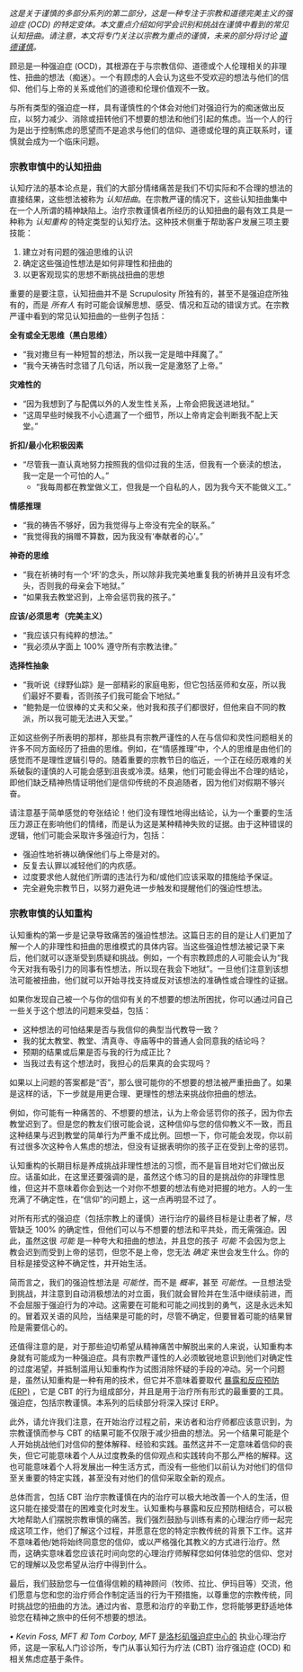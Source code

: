 _这是关于谨慎的多部分系列的第二部分，这是一种专注于宗教和道德完美主义的强迫症 (OCD) 的特定变体。本文重点介绍如何学会识别和挑战在谨慎中看到的常见认知扭曲。请注意，本文将专门关注以宗教为重点的谨慎，未来的部分将讨论 [道德谨慎](https://ocdla.com/moral-scrupulosity-ocd-cognitive-distortions-3405/ "道德审慎")。_

顾忌是一种强迫症 (OCD)，其根源在于与宗教信仰、道德或个人伦理相关的非理性、扭曲的想法（痴迷）。一个有顾虑的人会认为这些不受欢迎的想法与他们的信仰、他们与上帝的关系或他们的道德和伦理价值观不一致。

与所有类型的强迫症一样，具有谨慎性的个体会对他们对强迫行为的痴迷做出反应，以努力减少、消除或扭转他们不想要的想法和他们引起的焦虑。当一个人的行为是出于控制焦虑的愿望而不是追求与他们的信仰、道德或伦理的真正联系时，谨慎就会成为一个临床问题。

### 宗教审慎中的认知扭曲

认知疗法的基本论点是，我们的大部分情绪痛苦是我们不切实际和不合理的想法的直接结果，这些想法被称为 _认知扭曲_。在宗教严谨的情况下，这些认知扭曲集中在一个人所谓的精神缺陷上。治疗宗教谨慎者所经历的认知扭曲的最有效工具是一种称为 _认知重构_ 的特定类型的认知疗法。这种技术侧重于帮助客户发展三项主要技能：

1. 建立对有问题的强迫思维的认识
2. 确定这些强迫性想法是如何非理性和扭曲的
3. 以更客观现实的思想不断挑战扭曲的思想

重要的是要注意，认知扭曲并不是 Scrupulosity 所独有的，甚至不是强迫症所独有的，而是 _所有人_ 有时可能会误解思想、感受、情况和互动的错误方式。在宗教严谨中看到的常见认知扭曲的一些例子包括：

**全有或全无思维（黑白思维）**

-  “我对撒旦有一种短暂的想法，所以我一定是暗中拜魔了。”
-  “我今天祷告时念错了几句话，所以我一定是激怒了上帝。”

**灾难性的**

- “因为我想到了与配偶以外的人发生性关系，上帝会把我送进地狱。”
-  “这周早些时候我不小心遗漏了一个细节，所以上帝肯定会判断我不配上天堂。”

**折扣/最小化积极因素**

- “尽管我一直认真地努力按照我的信仰过我的生活，但我有一个亵渎的想法，我一定是一个可怕的人。”
    -  “我每周都在教堂做义工，但我是一个自私的人，因为我今天不能做义工。”

**情感推理**

- “我的祷告不够好，因为我觉得与上帝没有完全的联系。”
-  “我觉得我的捐赠不算数，因为我没有‘奉献者的心’。”

**神奇的思维**

- “我在祈祷时有一个‘坏’的念头，所以除非我完美地重复我的祈祷并且没有坏念头，否则我的母亲会下地狱。”
-  “如果我去教堂迟到，上帝会惩罚我的孩子。”

**应该/必须思考（完美主义）**

-  “我应该只有纯粹的想法。”
-  “我必须从字面上 100% 遵守所有宗教法律。”

**选择性抽象**

- “我听说《绿野仙踪》是一部精彩的家庭电影，但它包括巫师和女巫，所以我们最好不要看，否则孩子们我可能会下地狱。”
-  “鲍勃是一位很棒的丈夫和父亲，他对我和孩子们都很好，但他来自不同的教派，所以我可能无法进入天堂。”

正如这些例子所表明的那样，那些具有宗教严谨性的人在与信仰和灵性问题相关的许多不同方面经历了扭曲的思维。例如，在“情感推理”中，个人的思维是由他们的感觉而不是理性逻辑引导的。随着重要的宗教节日的临近，一个正在经历艰难的关系破裂的谨慎的人可能会感到沮丧或冷漠。结果，他们可能会得出不合理的结论，即他们缺乏精神热情证明他们是信仰传统的不良追随者，因为他们对假期不够兴奋。

请注意基于简单感觉的夸张结论！他们没有理性地得出结论，认为一个重要的生活压力源正在影响他们的情绪，而是认为这是某种精神失败的证据。由于这种错误的逻辑，他们可能会采取许多强迫行为，包括：

- 强迫性地祈祷以确保他们与上帝是对的。
- 反复去认罪以减轻他们的内疚感。
- 过度要求他人就他们所谓的违法行为和/或他们应该采取的措施给予保证。
- 完全避免宗教节日，以努力避免进一步触发和提醒他们的强迫性想法。

### 宗教审慎的认知重构

认知重构的第一步是记录导致痛苦的强迫性想法。这篇日志的目的是让人们更加了解一个人的非理性和扭曲的思维模式的具体内容。当这些强迫性想法被记录下来后，他们就可以逐渐受到质疑和挑战。例如，一个有宗教顾虑的人可能会认为“我今天对我有吸引力的同事有性想法，所以现在我会下地狱”。一旦他们注意到该想法可能被扭曲，他们就可以开始寻找支持或反对该想法的准确性或合理性的证据。

如果你发现自己被一个与你的信仰有关的不想要的想法所困扰，你可以通过问自己一些关于这个想法的问题来受益，包括：

- 这种想法的可怕结果是否与我信仰的典型当代教导一致？
- 我的犹太教堂、教堂、清真寺、寺庙等中的普通人会同意我的结论吗？
- 预期的结果或后果是否与我的行为成正比？
- 当我过去有这个想法时，我担心的后果真的会实现吗？

如果以上问题的答案都是“否”，那么很可能你的不想要的想法被严重扭曲了。如果是这样的话，下一步就是用更合理、更理性的想法来挑战你扭曲的想法。

例如，你可能有一种痛苦的、不想要的想法，认为上帝会惩罚你的孩子，因为你去教堂迟到了。但是您的教友们很可能会说，这种信仰与您的信仰教义不一致，而且这种结果与迟到教堂的简单行为严重不成比例。回想一下，你可能会发现，你以前有过很多次这种令人焦虑的想法，但没有证据表明你的孩子正在受到上帝的惩罚。

认知重构的长期目标是养成挑战非理性想法的习惯，而不是盲目地对它们做出反应。话虽如此，在这里还要强调的是，虽然这个练习的目的是挑战你的非理性思维，但这并不意味着你会到达一个对你不想要的想法有绝对把握的地方。人的一生充满了不确定性，在“信仰”的问题上，这一点再明显不过了。

对所有形式的强迫症（包括宗教上的谨慎）进行治疗的最终目标是让患者了解，尽管缺乏 100% 的确定性，但他们可以与不想要的想法和平共处，而无需强迫。因此，虽然这很 _可能_ 是一种夸大和扭曲的想法，并且您的孩子 _可能_ 不会因为您上教会迟到而受到上帝的惩罚，但您不是上帝，您无法 _确定_ 来世会发生什么。你的目标是接受这种不确定性，并开始生活。

简而言之，我们的强迫性想法是 _可能性_，而不是 _概率_，甚至 _可能性_。一旦想法受到挑战，并注意到自动消极想法的对立面，我们就会冒险并在生活中继续前进，而不会屈服于强迫行为的冲动。这需要在可能和可能之间找到的勇气，这是永远未知的。冒着双关语的风险，当结果是可能的时，尽管不确定，但要冒着可能的结果冒险是需要信心的。

还值得注意的是，对于那些迫切希望从精神痛苦中解脱出来的人来说，认知重构本身就有可能成为一种强迫症。具有宗教严谨性的人必须敏锐地意识到他们对确定性的过度渴望，并抵制滥用认知重构作为试图消除怀疑的手段的冲动。另一个问题是，虽然认知重构是一种有用的技术，但它并不意味着要取代 [暴露和反应预防 (ERP)](https://ocdla.com/exposure-therapy-ocd-anxiety-1944/ "强迫症和焦虑症的暴露疗法") ，它是 CBT 的行为组成部分，并且是用于治疗所有形式的最重要的工具。强迫症，包括宗教谨慎。本系列的后续部分将深入探讨 ERP。

此外，请允许我们注意，在开始治疗过程之前，来访者和治疗师都应该意识到，为宗教谨慎而参与 CBT 的结果可能不仅限于减少扭曲的想法。另一个结果可能是个人开始挑战他们对信仰的整体解释、经验和实践。虽然这并不一定意味着信仰的丧失，但它可能意味着个人从过度教条的信仰观点和实践转向不那么严格的解释。这也可能意味着个人将发展出一种生活方式，而没有一些他们以前认为对他们的信仰至关重要的特定实践，甚至没有对他们的信仰采取全新的观点。

总体而言，包括 CBT 治疗宗教谨慎在内的治疗可以极大地改善一个人的生活，但这只能在接受潜在的困难变化时发生。认知重构与暴露和反应预防相结合，可以极大地帮助人们摆脱宗教审慎的痛苦。我们强烈鼓励与训练有素的心理治疗师一起完成这项工作，他们了解这个过程，并愿意在您的特定宗教传统的背景下工作。这并不意味着他/她将始终同意您的信仰，或以严格强化其教义的方式进行治疗。然而，这确实意味着您应该花时间向您的心理治疗师解释您如何体验您的信仰、您对它的理解以及您希望从治疗中得到什么。

最后，我们鼓励您与一位值得信赖的精神顾问（牧师、拉比、伊玛目等）交流，他们愿意与您和您的治疗师合作制定适当的行为干预措施，以尊重您的宗教传统，同时挑战您的扭曲的方法。通过内省、意愿和治疗的辛勤工作，您将能够更舒适地体验您在精神之旅中的任何不想要的想法。

_•_ _Kevin Foss, MFT 和 Tom Corboy, MFT_ [是洛杉矶强迫症中心的](https://ocdla.com/ "洛杉矶强迫症中心的治疗") 执业心理治疗师，这是一家私人门诊诊所，专门从事认知行为疗法 (CBT) 治疗强迫症 (OCD) 和相关焦虑症基于条件。